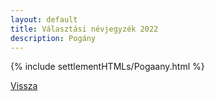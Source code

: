 ```yaml
---
layout: default
title: Választási névjegyzék 2022
description: Pogány
---
```


{% include settlementHTMLs/Pogaany.html %}

[Vissza](./)